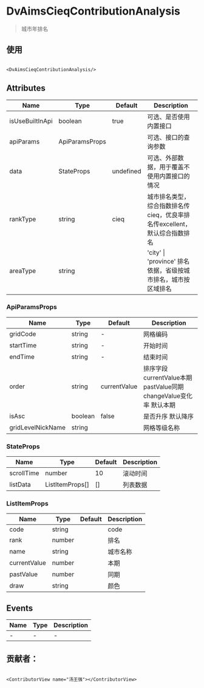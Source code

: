 # DvAimsCieqContributionAnalysis

> 城市年排名

## 使用

```vue

<DvAimsCieqContributionAnalysis/>
```

## Attributes

| Name            | Type           | Default   | Description                                 |
|-----------------|----------------|-----------|---------------------------------------------|
| isUseBuiltInApi | boolean        | true      | 可选、是否使用内置接口                                 |
| apiParams       | ApiParamsProps |           | 可选、接口的查询参数                                  |
| data            | StateProps     | undefined | 可选、外部数据，用于覆盖不使用内置接口的情况                      |
| rankType        | string         | cieq      | 城市排名类型，综合指数排名传cieq，优良率排名传excellent，默认综合指数排名 |
| areaType        | string         |           | 'city' \| 'province' 排名依据，省级按城市排名，城市按区域排名   |

### ApiParamsProps

| Name              | Type    | Default      | Description                                                 |
|-------------------|---------|--------------|-------------------------------------------------------------|
| gridCode          | string  | -            | 网格编码                                                        |
| startTime         | string  | -            | 开始时间                                                        |
| endTime           | string  | -            | 结束时间                                                        |
| order             | string  | currentValue | 排序字段   currentValue本期   pastValue同期   changeValue变化率   默认本期 |
| isAsc             | boolean | false        | 是否升序   默认降序                                                 |
| gridLevelNickName | string  |              | 网格等级名称                                                      |

### StateProps

| Name       | Type            | Default | Description |
|------------|-----------------|---------|-------------|
| scrollTime | number          | 10      | 滚动时间        |
| listData   | ListItemProps[] | []      | 列表数据        |

### ListItemProps

| Name         | Type   | Default | Description |
|--------------|--------|---------|-------------|
| code         | string |         | code        |
| rank         | number |         | 排名          |
| name         | string |         | 城市名称        |
| currentValue | number |         | 本期          |
| pastValue    | number |         | 同期          |
| draw         | string |         | 颜色          |

## Events

| Name | Type | Description |
|------|------|-------------|
| -    | -    | -           |

## 贡献者：

```vue

<ContributorView name="汤王强"></ContributorView>
```
